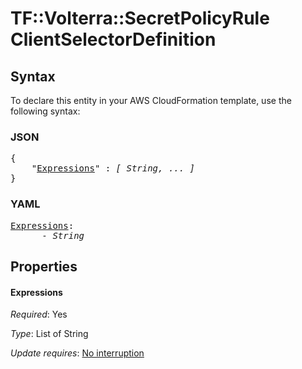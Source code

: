 # TF::Volterra::SecretPolicyRule ClientSelectorDefinition

## Syntax

To declare this entity in your AWS CloudFormation template, use the following syntax:

### JSON

<pre>
{
    "<a href="#expressions" title="Expressions">Expressions</a>" : <i>[ String, ... ]</i>
}
</pre>

### YAML

<pre>
<a href="#expressions" title="Expressions">Expressions</a>: <i>
      - String</i>
</pre>

## Properties

#### Expressions

_Required_: Yes

_Type_: List of String

_Update requires_: [No interruption](https://docs.aws.amazon.com/AWSCloudFormation/latest/UserGuide/using-cfn-updating-stacks-update-behaviors.html#update-no-interrupt)

